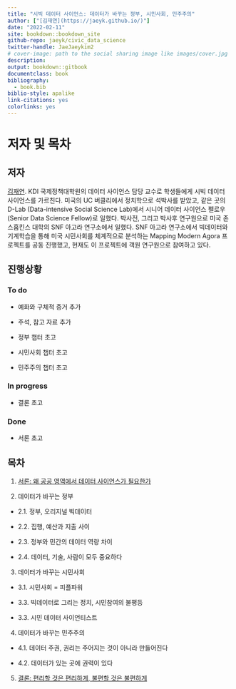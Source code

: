 ```yaml
---
title: "시빅 데이터 사이언스: 데이터가 바꾸는 정부, 시민사회, 민주주의"
author: ["[김재연](https://jaeyk.github.io/)"]
date: "2022-02-11"
site: bookdown::bookdown_site
github-repo: jaeyk/civic_data_science
twitter-handle: JaeJaeykim2
# cover-image: path to the social sharing image like images/cover.jpg
description:
output: bookdown::gitbook
documentclass: book
bibliography:
  - book.bib
biblio-style: apalike
link-citations: yes
colorlinks: yes
---
```


# 저자 및 목차

## 저자

[김재연](https://jaeyk.github.io/). KDI 국제정책대학원의 데이터 사이언스 담당 교수로 학생들에게 시빅 데이터 사이언스를 가르친다. 미국의 UC 버클리에서 정치학으로 석박사를 받았고, 같은 곳의 D-Lab (Data-intensive Social Science Lab)에서 시니어 데이터 사이언스 펠로우(Senior Data Science Fellow)로 일했다. 박사전, 그리고 박사후 연구원으로 미국 존스홉킨스 대학의 SNF 아고라 연구소에서 일했다. SNF 아고라 연구소에서 빅데이터와 기계학습을 통해 미국 시민사회를 체계적으로 분석하는 Mapping Modern Agora 프로젝트를 공동 진행했고, 현재도 이 프로젝트에 객원 연구원으로 참여하고 있다.

## 진행상황

### To do

- 예화와 구체적 증거 추가

- 주석, 참고 자료 추가

- 정부 챕터 초고

- 시민사회 챕터 초고

- 민주주의 챕터 초고

### In progress

- 결론 초고

### Done

- 서론 초고

## 목차

1. [서론: 왜 공공 영역에서 데이터 사이언스가 필요한가](https://jaeyk.github.io/civic_data_science/%EC%84%9C%EB%A1%A0-%EC%99%9C-%EA%B3%B5%EA%B3%B5-%EC%98%81%EC%97%AD%EC%97%90%EC%84%9C-%EB%8D%B0%EC%9D%B4%ED%84%B0-%EC%82%AC%EC%9D%B4%EC%96%B8%EC%8A%A4%EA%B0%80-%ED%95%84%EC%9A%94%ED%95%9C%EA%B0%80.html)

2. 데이터가 바꾸는 정부

  - 2.1. 정부, 오리지널 빅데이터

  - 2.2. 집행, 예산과 지출 사이

  - 2.3. 정부와 민간의 데이터 역량 차이

  - 2.4. 데이터, 기술, 사람이 모두 중요하다

3. 데이터가 바꾸는 시민사회

  - 3.1. 시민사회 = 피플파워

  - 3.3. 빅데이터로 그리는 정치, 시민참여의 불평등  

  - 3.3. 시민 데이터 사이언티스트

4. 데이터가 바꾸는 민주주의

  - 4.1. 데이터 주권, 권리는 주어지는 것이 아니라 만들어진다

  - 4.2. 데이터가 있는 곳에 권력이 있다

5. [결론: 편리할 것은 편리하게, 불편할 것은 불편하게](https://jaeyk.github.io/civic_data_science/%EA%B2%B0%EB%A1%A0-%ED%8E%B8%EB%A6%AC%ED%95%A0-%EA%B2%83%EC%9D%80-%ED%8E%B8%EB%A6%AC%ED%95%98%EA%B2%8C-%EB%B6%88%ED%8E%B8%ED%95%A0-%EA%B2%83%EC%9D%80-%EB%B6%88%ED%8E%B8%ED%95%98%EA%B2%8C.html)
